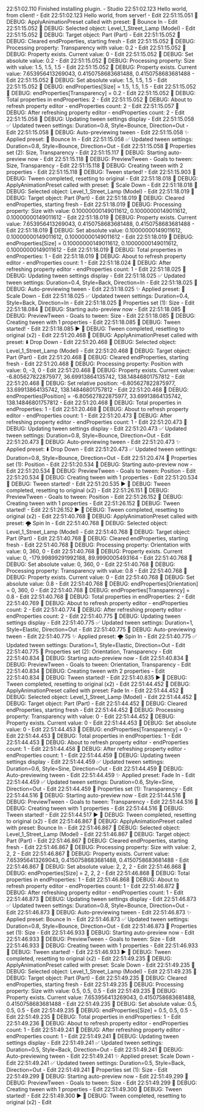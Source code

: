 22:51:02.110 Finished installing plugin. - Studio
22:51:02.123 Hello world, from client! - Edit
22:51:02.123 Hello world, from server! - Edit
22:51:15.051 🔧 DEBUG: ApplyAnimationPreset called with preset: 🎪 Bounce In - Edit
22:51:15.052 🔧 DEBUG: Selected object: Level_1_Street_Lamp (Model) - Edit
22:51:15.052 🔧 DEBUG: Target object: Part (Part) - Edit
22:51:15.052 🔧 DEBUG: Cleared endProperties, starting fresh - Edit
22:51:15.052 🔧 DEBUG: Processing property: Transparency with value: 0.2 - Edit
22:51:15.052 🔧 DEBUG: Property exists. Current value: 0 - Edit
22:51:15.052 🔧 DEBUG: Set absolute value: 0.2 - Edit
22:51:15.052 🔧 DEBUG: Processing property: Size with value: 1.5, 1.5, 1.5 - Edit
22:51:15.052 🔧 DEBUG: Property exists. Current value: 7.653956413269043, 0.4150758683681488, 0.4150758683681488 - Edit
22:51:15.052 🔧 DEBUG: Set absolute value: 1.5, 1.5, 1.5 - Edit
22:51:15.052 🔧 DEBUG: endProperties[Size] = 1.5, 1.5, 1.5 - Edit
22:51:15.052 🔧 DEBUG: endProperties[Transparency] = 0.2 - Edit
22:51:15.052 🔧 DEBUG: Total properties in endProperties: 2 - Edit
22:51:15.052 🔧 DEBUG: About to refresh property editor - endProperties count: 2 - Edit
22:51:15.057 🔧 DEBUG: After refreshing property editor - endProperties count: 2 - Edit
22:51:15.058 🔧 DEBUG: Updating tween settings display - Edit
22:51:15.058 ✅ Updated tween settings: Duration=0.8, Style=Bounce, Direction=Out - Edit
22:51:15.058 🔧 DEBUG: Auto-previewing tween - Edit
22:51:15.058 ✨ Applied preset: 🎪 Bounce In - Edit
22:51:15.058 ✅ Updated tween settings: Duration=0.8, Style=Bounce, Direction=Out - Edit
22:51:15.058 📝 Properties set (2): Size, Transparency - Edit
22:51:15.117 🔧 DEBUG: Starting auto-preview now - Edit
22:51:15.118 🔧 DEBUG: PreviewTween - Goals to tween: Size, Transparency - Edit
22:51:15.118 🔧 DEBUG: Creating tween with 2 properties - Edit
22:51:15.118 🔧 DEBUG: Tween started! - Edit
22:51:15.903 🔧 DEBUG: Tween completed, resetting to original - Edit
22:51:18.018 🔧 DEBUG: ApplyAnimationPreset called with preset: 🔻 Scale Down - Edit
22:51:18.018 🔧 DEBUG: Selected object: Level_1_Street_Lamp (Model) - Edit
22:51:18.019 🔧 DEBUG: Target object: Part (Part) - Edit
22:51:18.019 🔧 DEBUG: Cleared endProperties, starting fresh - Edit
22:51:18.019 🔧 DEBUG: Processing property: Size with value: 0.10000000149011612, 0.10000000149011612, 0.10000000149011612 - Edit
22:51:18.019 🔧 DEBUG: Property exists. Current value: 7.653956413269043, 0.4150758683681488, 0.4150758683681488 - Edit
22:51:18.019 🔧 DEBUG: Set absolute value: 0.10000000149011612, 0.10000000149011612, 0.10000000149011612 - Edit
22:51:18.019 🔧 DEBUG: endProperties[Size] = 0.10000000149011612, 0.10000000149011612, 0.10000000149011612 - Edit
22:51:18.019 🔧 DEBUG: Total properties in endProperties: 1 - Edit
22:51:18.019 🔧 DEBUG: About to refresh property editor - endProperties count: 1 - Edit
22:51:18.024 🔧 DEBUG: After refreshing property editor - endProperties count: 1 - Edit
22:51:18.025 🔧 DEBUG: Updating tween settings display - Edit
22:51:18.025 ✅ Updated tween settings: Duration=0.4, Style=Back, Direction=In - Edit
22:51:18.025 🔧 DEBUG: Auto-previewing tween - Edit
22:51:18.025 ✨ Applied preset: 🔻 Scale Down - Edit
22:51:18.025 ✅ Updated tween settings: Duration=0.4, Style=Back, Direction=In - Edit
22:51:18.025 📝 Properties set (1): Size - Edit
22:51:18.084 🔧 DEBUG: Starting auto-preview now - Edit
22:51:18.085 🔧 DEBUG: PreviewTween - Goals to tween: Size - Edit
22:51:18.085 🔧 DEBUG: Creating tween with 1 properties - Edit
22:51:18.085 🔧 DEBUG: Tween started! - Edit
22:51:18.085 ▶ 🔧 DEBUG: Tween completed, resetting to original (x2) - Edit
22:51:20.468 🔧 DEBUG: ApplyAnimationPreset called with preset: ⬇️ Drop Down - Edit
22:51:20.468 🔧 DEBUG: Selected object: Level_1_Street_Lamp (Model) - Edit
22:51:20.468 🔧 DEBUG: Target object: Part (Part) - Edit
22:51:20.468 🔧 DEBUG: Cleared endProperties, starting fresh - Edit
22:51:20.468 🔧 DEBUG: Processing property: Position with value: 0, -3, 0 - Edit
22:51:20.468 🔧 DEBUG: Property exists. Current value: -6.805627822875977, 36.69913864135742, 138.14846801757812 - Edit
22:51:20.468 🔧 DEBUG: Set relative position: -6.805627822875977, 33.69913864135742, 138.14846801757812 - Edit
22:51:20.468 🔧 DEBUG: endProperties[Position] = -6.805627822875977, 33.69913864135742, 138.14846801757812 - Edit
22:51:20.468 🔧 DEBUG: Total properties in endProperties: 1 - Edit
22:51:20.468 🔧 DEBUG: About to refresh property editor - endProperties count: 1 - Edit
22:51:20.473 🔧 DEBUG: After refreshing property editor - endProperties count: 1 - Edit
22:51:20.473 🔧 DEBUG: Updating tween settings display - Edit
22:51:20.473 ✅ Updated tween settings: Duration=0.8, Style=Bounce, Direction=Out - Edit
22:51:20.473 🔧 DEBUG: Auto-previewing tween - Edit
22:51:20.473 ✨ Applied preset: ⬇️ Drop Down - Edit
22:51:20.473 ✅ Updated tween settings: Duration=0.8, Style=Bounce, Direction=Out - Edit
22:51:20.474 📝 Properties set (1): Position - Edit
22:51:20.534 🔧 DEBUG: Starting auto-preview now - Edit
22:51:20.534 🔧 DEBUG: PreviewTween - Goals to tween: Position - Edit
22:51:20.534 🔧 DEBUG: Creating tween with 1 properties - Edit
22:51:20.534 🔧 DEBUG: Tween started! - Edit
22:51:20.535 ▶ 🔧 DEBUG: Tween completed, resetting to original (x2) - Edit
22:51:26.151 🔧 DEBUG: PreviewTween - Goals to tween: Position - Edit
22:51:26.152 🔧 DEBUG: Creating tween with 1 properties - Edit
22:51:26.152 🔧 DEBUG: Tween started! - Edit
22:51:26.152 ▶ 🔧 DEBUG: Tween completed, resetting to original (x2) - Edit
22:51:40.768 🔧 DEBUG: ApplyAnimationPreset called with preset: 🌪️ Spin In - Edit
22:51:40.768 🔧 DEBUG: Selected object: Level_1_Street_Lamp (Model) - Edit
22:51:40.768 🔧 DEBUG: Target object: Part (Part) - Edit
22:51:40.768 🔧 DEBUG: Cleared endProperties, starting fresh - Edit
22:51:40.768 🔧 DEBUG: Processing property: Orientation with value: 0, 360, 0 - Edit
22:51:40.768 🔧 DEBUG: Property exists. Current value: 0, -179.99899291992188, 89.9990005493164 - Edit
22:51:40.768 🔧 DEBUG: Set absolute value: 0, 360, 0 - Edit
22:51:40.768 🔧 DEBUG: Processing property: Transparency with value: 0.8 - Edit
22:51:40.768 🔧 DEBUG: Property exists. Current value: 0 - Edit
22:51:40.768 🔧 DEBUG: Set absolute value: 0.8 - Edit
22:51:40.768 🔧 DEBUG: endProperties[Orientation] = 0, 360, 0 - Edit
22:51:40.768 🔧 DEBUG: endProperties[Transparency] = 0.8 - Edit
22:51:40.768 🔧 DEBUG: Total properties in endProperties: 2 - Edit
22:51:40.769 🔧 DEBUG: About to refresh property editor - endProperties count: 2 - Edit
22:51:40.774 🔧 DEBUG: After refreshing property editor - endProperties count: 2 - Edit
22:51:40.775 🔧 DEBUG: Updating tween settings display - Edit
22:51:40.775 ✅ Updated tween settings: Duration=1, Style=Elastic, Direction=Out - Edit
22:51:40.775 🔧 DEBUG: Auto-previewing tween - Edit
22:51:40.775 ✨ Applied preset: 🌪️ Spin In - Edit
22:51:40.775 ✅ Updated tween settings: Duration=1, Style=Elastic, Direction=Out - Edit
22:51:40.775 📝 Properties set (2): Orientation, Transparency - Edit
22:51:40.834 🔧 DEBUG: Starting auto-preview now - Edit
22:51:40.834 🔧 DEBUG: PreviewTween - Goals to tween: Orientation, Transparency - Edit
22:51:40.834 🔧 DEBUG: Creating tween with 2 properties - Edit
22:51:40.834 🔧 DEBUG: Tween started! - Edit
22:51:40.835 ▶ 🔧 DEBUG: Tween completed, resetting to original (x2) - Edit
22:51:44.452 🔧 DEBUG: ApplyAnimationPreset called with preset: Fade In - Edit
22:51:44.452 🔧 DEBUG: Selected object: Level_1_Street_Lamp (Model) - Edit
22:51:44.452 🔧 DEBUG: Target object: Part (Part) - Edit
22:51:44.452 🔧 DEBUG: Cleared endProperties, starting fresh - Edit
22:51:44.452 🔧 DEBUG: Processing property: Transparency with value: 0 - Edit
22:51:44.452 🔧 DEBUG: Property exists. Current value: 0 - Edit
22:51:44.453 🔧 DEBUG: Set absolute value: 0 - Edit
22:51:44.453 🔧 DEBUG: endProperties[Transparency] = 0 - Edit
22:51:44.453 🔧 DEBUG: Total properties in endProperties: 1 - Edit
22:51:44.453 🔧 DEBUG: About to refresh property editor - endProperties count: 1 - Edit
22:51:44.458 🔧 DEBUG: After refreshing property editor - endProperties count: 1 - Edit
22:51:44.459 🔧 DEBUG: Updating tween settings display - Edit
22:51:44.459 ✅ Updated tween settings: Duration=0.6, Style=Sine, Direction=Out - Edit
22:51:44.459 🔧 DEBUG: Auto-previewing tween - Edit
22:51:44.459 ✨ Applied preset: Fade In - Edit
22:51:44.459 ✅ Updated tween settings: Duration=0.6, Style=Sine, Direction=Out - Edit
22:51:44.459 📝 Properties set (1): Transparency - Edit
22:51:44.516 🔧 DEBUG: Starting auto-preview now - Edit
22:51:44.516 🔧 DEBUG: PreviewTween - Goals to tween: Transparency - Edit
22:51:44.516 🔧 DEBUG: Creating tween with 1 properties - Edit
22:51:44.516 🔧 DEBUG: Tween started! - Edit
22:51:44.517 ▶ 🔧 DEBUG: Tween completed, resetting to original (x2) - Edit
22:51:46.867 🔧 DEBUG: ApplyAnimationPreset called with preset: Bounce In - Edit
22:51:46.867 🔧 DEBUG: Selected object: Level_1_Street_Lamp (Model) - Edit
22:51:46.867 🔧 DEBUG: Target object: Part (Part) - Edit
22:51:46.867 🔧 DEBUG: Cleared endProperties, starting fresh - Edit
22:51:46.867 🔧 DEBUG: Processing property: Size with value: 2, 2, 2 - Edit
22:51:46.867 🔧 DEBUG: Property exists. Current value: 7.653956413269043, 0.4150758683681488, 0.4150758683681488 - Edit
22:51:46.867 🔧 DEBUG: Set absolute value: 2, 2, 2 - Edit
22:51:46.868 🔧 DEBUG: endProperties[Size] = 2, 2, 2 - Edit
22:51:46.868 🔧 DEBUG: Total properties in endProperties: 1 - Edit
22:51:46.868 🔧 DEBUG: About to refresh property editor - endProperties count: 1 - Edit
22:51:46.872 🔧 DEBUG: After refreshing property editor - endProperties count: 1 - Edit
22:51:46.873 🔧 DEBUG: Updating tween settings display - Edit
22:51:46.873 ✅ Updated tween settings: Duration=0.8, Style=Bounce, Direction=Out - Edit
22:51:46.873 🔧 DEBUG: Auto-previewing tween - Edit
22:51:46.873 ✨ Applied preset: Bounce In - Edit
22:51:46.873 ✅ Updated tween settings: Duration=0.8, Style=Bounce, Direction=Out - Edit
22:51:46.873 📝 Properties set (1): Size - Edit
22:51:46.933 🔧 DEBUG: Starting auto-preview now - Edit
22:51:46.933 🔧 DEBUG: PreviewTween - Goals to tween: Size - Edit
22:51:46.933 🔧 DEBUG: Creating tween with 1 properties - Edit
22:51:46.933 🔧 DEBUG: Tween started! - Edit
22:51:46.933 ▶ 🔧 DEBUG: Tween completed, resetting to original (x2) - Edit
22:51:49.235 🔧 DEBUG: ApplyAnimationPreset called with preset: Scale Down - Edit
22:51:49.235 🔧 DEBUG: Selected object: Level_1_Street_Lamp (Model) - Edit
22:51:49.235 🔧 DEBUG: Target object: Part (Part) - Edit
22:51:49.235 🔧 DEBUG: Cleared endProperties, starting fresh - Edit
22:51:49.235 🔧 DEBUG: Processing property: Size with value: 0.5, 0.5, 0.5 - Edit
22:51:49.235 🔧 DEBUG: Property exists. Current value: 7.653956413269043, 0.4150758683681488, 0.4150758683681488 - Edit
22:51:49.235 🔧 DEBUG: Set absolute value: 0.5, 0.5, 0.5 - Edit
22:51:49.235 🔧 DEBUG: endProperties[Size] = 0.5, 0.5, 0.5 - Edit
22:51:49.235 🔧 DEBUG: Total properties in endProperties: 1 - Edit
22:51:49.236 🔧 DEBUG: About to refresh property editor - endProperties count: 1 - Edit
22:51:49.241 🔧 DEBUG: After refreshing property editor - endProperties count: 1 - Edit
22:51:49.241 🔧 DEBUG: Updating tween settings display - Edit
22:51:49.241 ✅ Updated tween settings: Duration=0.5, Style=Back, Direction=Out - Edit
22:51:49.241 🔧 DEBUG: Auto-previewing tween - Edit
22:51:49.241 ✨ Applied preset: Scale Down - Edit
22:51:49.241 ✅ Updated tween settings: Duration=0.5, Style=Back, Direction=Out - Edit
22:51:49.241 📝 Properties set (1): Size - Edit
22:51:49.299 🔧 DEBUG: Starting auto-preview now - Edit
22:51:49.299 🔧 DEBUG: PreviewTween - Goals to tween: Size - Edit
22:51:49.299 🔧 DEBUG: Creating tween with 1 properties - Edit
22:51:49.300 🔧 DEBUG: Tween started! - Edit
22:51:49.300 ▶ 🔧 DEBUG: Tween completed, resetting to original (x2) - Edit

